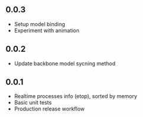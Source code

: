 ## 0.0.3

* Setup model binding
* Experiment with animation

## 0.0.2

* Update backbone model sycning method

## 0.0.1

* Realtime processes info (etop), sorted by memory
* Basic unit tests
* Production release workflow
